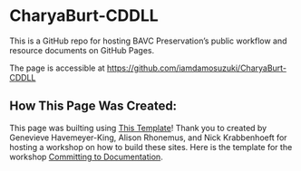 # CharyaBurt-CDDLL

This is a GitHub repo for hosting BAVC Preservation’s public workflow and resource documents on GitHub Pages.

The page is accessible at https://github.com/iamdamosuzuki/CharyaBurt-CDDLL

## How This Page Was Created:

This page was builting using [This Template](https://ctodocs.github.io/futureDocs/)!
Thank you to created by Genevieve Havemeyer-King, Alison Rhonemus, and Nick Krabbenhoeft for hosting a workshop on how to build these sites. Here is the template for the workshop [Committing to Documentation](https://ctodocs.github.io/ctod/).
